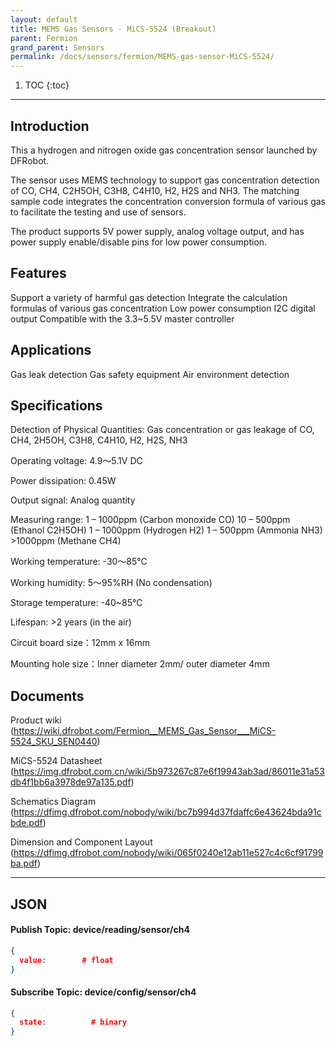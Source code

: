 ```yaml
---
layout: default
title: MEMS Gas Sensors - MiCS-5524 (Breakout)  
parent: Fermion
grand_parent: Sensors
permalink: /docs/sensors/fermion/MEMS-gas-sensor-MiCS-5524/
---
```


1. TOC
{:toc}

---

## Introduction
This a hydrogen and nitrogen oxide gas concentration sensor launched by DFRobot.

The sensor uses MEMS technology to support gas concentration detection of CO, CH4, C2H5OH, C3H8, C4H10, H2, H2S and NH3. The matching sample code integrates the concentration conversion formula of various gas to facilitate the testing and use of sensors.

The product supports 5V power supply, analog voltage output, and has power supply enable/disable pins for low power consumption.

## Features
Support a variety of harmful gas detection
Integrate the calculation formulas of various gas concentration
Low power consumption
I2C digital output
Compatible with the 3.3~5.5V master controller

## Applications
Gas leak detection
Gas safety equipment
Air environment detection

## Specifications
Detection of Physical Quantities: Gas concentration or gas leakage of CO, CH4, 2H5OH, C3H8, C4H10, H2, H2S, NH3

Operating voltage: 4.9～5.1V DC

Power dissipation: 0.45W

Output signal: Analog quantity

Measuring range:
         1 – 1000ppm (Carbon monoxide CO)
         10 – 500ppm (Ethanol C2H5OH)
         1 – 1000ppm (Hydrogen H2)
         1 – 500ppm (Ammonia NH3)
         >1000ppm (Methane CH4)

Working temperature: -30～85℃

Working humidity: 5～95%RH (No condensation)

Storage temperature: -40~85℃

Lifespan: >2 years (in the air)

Circuit board size：12mm x 16mm

Mounting hole size：Inner diameter 2mm/ outer diameter 4mm

## Documents
Product wiki (https://wiki.dfrobot.com/Fermion__MEMS_Gas_Sensor___MiCS-5524_SKU_SEN0440)

MiCS-5524 Datasheet (https://img.dfrobot.com.cn/wiki/5b973267c87e6f19943ab3ad/86011e31a53db4f1bb6a3978de97a135.pdf)

Schematics Diagram (https://dfimg.dfrobot.com/nobody/wiki/bc7b994d37fdaffc6e43624bda91cbde.pdf)

Dimension and Component Layout (https://dfimg.dfrobot.com/nobody/wiki/065f0240e12ab11e527c4c6cf91799ba.pdf)

---

## JSON 
#### Publish Topic: device/reading/sensor/ch4
<div class="code-example" markdown="1">

```json
{
  value:        # float
}
```
</div>

#### Subscribe Topic: device/config/sensor/ch4
<div class="code-example" markdown="1">

```json
{
  state:          # binary
}
```
</div>